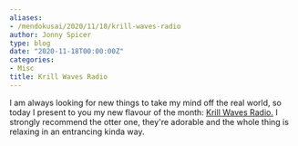 ```yaml
---
aliases:
- /mendokusai/2020/11/18/krill-waves-radio
author: Jonny Spicer
type: blog
date: "2020-11-18T00:00:00Z"
categories:
- Misc
title: Krill Waves Radio
---
```

I am always looking for new things to take my mind off the real world, so today I present to you my new flavour of the month: [Krill Waves Radio.](https://www.youtube.com/playlist?list=PLq_DVMr7CmlKkJ-WnaIUxw98O9tbenMRj) I strongly recommend the otter one, they're adorable and the whole thing is relaxing in an entrancing kinda way.
